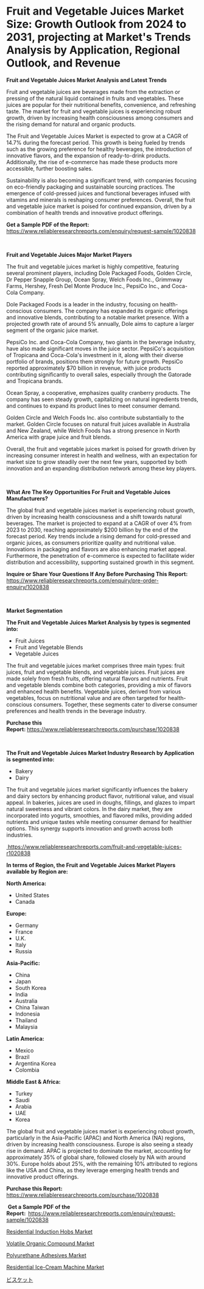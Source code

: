 <p><h1>Fruit and Vegetable Juices Market Size: Growth Outlook from 2024 to 2031, projecting at Market's Trends Analysis by Application, Regional Outlook, and Revenue</h1></p><p><strong>Fruit and Vegetable Juices Market Analysis and Latest Trends</strong></p>
<p><p>Fruit and vegetable juices are beverages made from the extraction or pressing of the natural liquid contained in fruits and vegetables. These juices are popular for their nutritional benefits, convenience, and refreshing taste. The market for fruit and vegetable juices is experiencing robust growth, driven by increasing health consciousness among consumers and the rising demand for natural and organic products.</p><p>The Fruit and Vegetable Juices Market is expected to grow at a CAGR of 14.7% during the forecast period. This growth is being fueled by trends such as the growing preference for healthy beverages, the introduction of innovative flavors, and the expansion of ready-to-drink products. Additionally, the rise of e-commerce has made these products more accessible, further boosting sales.</p><p>Sustainability is also becoming a significant trend, with companies focusing on eco-friendly packaging and sustainable sourcing practices. The emergence of cold-pressed juices and functional beverages infused with vitamins and minerals is reshaping consumer preferences. Overall, the fruit and vegetable juice market is poised for continued expansion, driven by a combination of health trends and innovative product offerings.</p></p>
<p><strong>Get a Sample PDF of the Report:&nbsp;</strong> <a href="https://www.reliableresearchreports.com/enquiry/request-sample/1020838">https://www.reliableresearchreports.com/enquiry/request-sample/1020838</a></p>
<p>&nbsp;</p>
<p><strong>Fruit and Vegetable Juices Major Market Players</strong></p>
<p><p>The fruit and vegetable juices market is highly competitive, featuring several prominent players, including Dole Packaged Foods, Golden Circle, Dr Pepper Snapple Group, Ocean Spray, Welch Foods Inc., Grimmway Farms, Hershey, Fresh Del Monte Produce Inc., PepsiCo Inc., and Coca-Cola Company. </p><p>Dole Packaged Foods is a leader in the industry, focusing on health-conscious consumers. The company has expanded its organic offerings and innovative blends, contributing to a notable market presence. With a projected growth rate of around 5% annually, Dole aims to capture a larger segment of the organic juice market.</p><p>PepsiCo Inc. and Coca-Cola Company, two giants in the beverage industry, have also made significant moves in the juice sector. PepsiCo's acquisition of Tropicana and Coca-Cola's investment in it, along with their diverse portfolio of brands, positions them strongly for future growth. PepsiCo reported approximately $70 billion in revenue, with juice products contributing significantly to overall sales, especially through the Gatorade and Tropicana brands.</p><p>Ocean Spray, a cooperative, emphasizes quality cranberry products. The company has seen steady growth, capitalizing on natural ingredients trends, and continues to expand its product lines to meet consumer demand.</p><p>Golden Circle and Welch Foods Inc. also contribute substantially to the market. Golden Circle focuses on natural fruit juices available in Australia and New Zealand, while Welch Foods has a strong presence in North America with grape juice and fruit blends.</p><p>Overall, the fruit and vegetable juices market is poised for growth driven by increasing consumer interest in health and wellness, with an expectation for market size to grow steadily over the next few years, supported by both innovation and an expanding distribution network among these key players.</p></p>
<p>&nbsp;</p>
<p><strong>What Are The Key Opportunities For Fruit and Vegetable Juices Manufacturers?</strong></p>
<p><p>The global fruit and vegetable juices market is experiencing robust growth, driven by increasing health consciousness and a shift towards natural beverages. The market is projected to expand at a CAGR of over 4% from 2023 to 2030, reaching approximately $200 billion by the end of the forecast period. Key trends include a rising demand for cold-pressed and organic juices, as consumers prioritize quality and nutritional value. Innovations in packaging and flavors are also enhancing market appeal. Furthermore, the penetration of e-commerce is expected to facilitate wider distribution and accessibility, supporting sustained growth in this segment.</p></p>
<p><strong>Inquire or Share Your Questions If Any Before Purchasing This Report:</strong> <a href="https://www.reliableresearchreports.com/enquiry/pre-order-enquiry/1020838">https://www.reliableresearchreports.com/enquiry/pre-order-enquiry/1020838</a></p>
<p>&nbsp;</p>
<p><strong>Market Segmentation</strong></p>
<p><strong>The Fruit and Vegetable Juices Market Analysis by types is segmented into:</strong></p>
<p><ul><li>Fruit Juices</li><li>Fruit and Vegetable Blends</li><li>Vegetable Juices</li></ul></p>
<p><p>The fruit and vegetable juices market comprises three main types: fruit juices, fruit and vegetable blends, and vegetable juices. Fruit juices are made solely from fresh fruits, offering natural flavors and nutrients. Fruit and vegetable blends combine both categories, providing a mix of flavors and enhanced health benefits. Vegetable juices, derived from various vegetables, focus on nutritional value and are often targeted for health-conscious consumers. Together, these segments cater to diverse consumer preferences and health trends in the beverage industry.</p></p>
<p><strong>Purchase this Report:&nbsp;</strong><a href="https://www.reliableresearchreports.com/purchase/1020838">https://www.reliableresearchreports.com/purchase/1020838</a></p>
<p>&nbsp;</p>
<p><strong>The Fruit and Vegetable Juices Market Industry Research by Application is segmented into:</strong></p>
<p><ul><li>Bakery</li><li>Dairy</li></ul></p>
<p><p>The fruit and vegetable juices market significantly influences the bakery and dairy sectors by enhancing product flavor, nutritional value, and visual appeal. In bakeries, juices are used in doughs, fillings, and glazes to impart natural sweetness and vibrant colors. In the dairy market, they are incorporated into yogurts, smoothies, and flavored milks, providing added nutrients and unique tastes while meeting consumer demand for healthier options. This synergy supports innovation and growth across both industries.</p></p>
<p><a href="https://www.reliableresearchreports.com/fruit-and-vegetable-juices-r1020838">&nbsp;https://www.reliableresearchreports.com/fruit-and-vegetable-juices-r1020838</a></p>
<p><strong>In terms of Region, the Fruit and Vegetable Juices Market Players available by Region are:</strong></p>
<p>
    <p> <strong> North America: </strong>
        <ul>
            <li>United States</li>
            <li>Canada</li>
        </ul>
        </p> 
    <p> <strong> Europe: </strong>
        <ul>
            <li>Germany</li>
            <li>France</li>
            <li>U.K.</li>
            <li>Italy</li>
            <li>Russia</li>
        </ul>
        </p> 
    <p> <strong> Asia-Pacific: </strong>
        <ul>
            <li>China</li>
            <li>Japan</li>
            <li>South Korea</li>
            <li>India</li>
            <li>Australia</li>
            <li>China Taiwan</li>
            <li>Indonesia</li>
            <li>Thailand</li>
            <li>Malaysia</li>
        </ul>
        </p> 
    <p> <strong> Latin America: </strong>
        <ul>
            <li>Mexico</li>
            <li>Brazil</li>
            <li>Argentina Korea</li>
            <li>Colombia</li>
        </ul>
        </p> 
    <p> <strong> Middle East & Africa: </strong>
        <ul>
            <li>Turkey</li>
            <li>Saudi</li>
            <li>Arabia</li>
            <li>UAE</li>
            <li>Korea</li>
        </ul>
    </p>
    </p>
<p><p>The global fruit and vegetable juices market is experiencing robust growth, particularly in the Asia-Pacific (APAC) and North America (NA) regions, driven by increasing health consciousness. Europe is also seeing a steady rise in demand. APAC is projected to dominate the market, accounting for approximately 35% of global share, followed closely by NA with around 30%. Europe holds about 25%, with the remaining 10% attributed to regions like the USA and China, as they leverage emerging health trends and innovative product offerings.</p></p>
<p><strong>Purchase this Report: </strong><a href="https://www.reliableresearchreports.com/purchase/1020838">https://www.reliableresearchreports.com/purchase/1020838</a></p>
<p>&nbsp;<strong>Get a Sample PDF of the Report:&nbsp;&nbsp;</strong><a href="https://www.reliableresearchreports.com/enquiry/request-sample/1020838">https://www.reliableresearchreports.com/enquiry/request-sample/1020838</a></p>
<p><strong></strong></p>
<p><p><a href="https://medium.com/@tavaresauer/the-comprehensive-residential-induction-hobs-market-research-report-is-essential-for-f191371fedc2">Residential Induction Hobs Market</a></p><p><a href="https://www.linkedin.com/pulse/charting-future-comprehensive-analysis-global-volatile-organic-lhgtf?trackingId=8Wc1%2BH7ZQwOt1IzSYtkOfg%3D%3D">Volatile Organic Compound Market</a></p><p><a href="https://github.com/LilianFaulkner65/Market-Research-Report-List-1/blob/main/polyurethane-adhesives-market.md">Polyurethane Adhesives Market</a></p><p><a href="https://medium.com/@tavaresauer/the-residential-ice-cream-machine-market-industry-provides-a-comprehensive-and-current-analysis-6cff85d173e2">Residential Ice-Cream Machine Market</a></p><p><a href="https://medium.com/@trudymohr81/biscuits-market-%E3%81%AF-%E3%82%B3%E3%82%B9%E3%83%88%E7%AE%A1%E7%90%86%E3%81%A8%E5%8A%B9%E7%8E%87%E5%90%91%E4%B8%8A%E3%82%92%E5%84%AA%E5%85%88%E3%81%97%E3%81%BE%E3%81%99-%E3%81%95%E3%82%89%E3%81%AB-%E5%A0%B1%E5%91%8A%E6%9B%B8%E3%81%AF%E5%B8%82%E5%A0%B4%E3%81%AE%E9%9C%80%E8%A6%81%E9%9D%A2%E3%81%A8%E4%BE%9B%E7%B5%A6%E9%9D%A2%E3%81%AE%E4%B8%A1%E6%96%B9%E3%82%92%E3%82%AB%E3%83%90%E3%83%BC%E3%81%97%E3%81%A6%E3%81%84%E3%81%BE%E3%81%99-biscuits-%E5%B8%82%E5%A0%B4%E3%81%AF-2024-%E3%81%8B%E3%82%89-10-9-820e637cb41f">ビスケット</a></p></p>